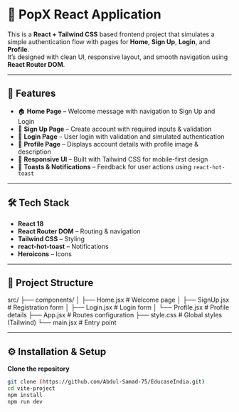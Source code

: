# 🌟 PopX React Application

This is a **React + Tailwind CSS** based frontend project that simulates a simple authentication flow with pages for **Home**, **Sign Up**, **Login**, and **Profile**.  
It’s designed with clean UI, responsive layout, and smooth navigation using **React Router DOM**.

---

## 🚀 Features

- 🏠 **Home Page** – Welcome message with navigation to Sign Up and Login  
- 📝 **Sign Up Page** – Create account with required inputs & validation  
- 🔑 **Login Page** – User login with validation and simulated authentication  
- 👤 **Profile Page** – Displays account details with profile image & description  
- 📱 **Responsive UI** – Built with Tailwind CSS for mobile-first design  
- 🔔 **Toasts & Notifications** – Feedback for user actions using `react-hot-toast`  

---

## 🛠️ Tech Stack

- **React 18**
- **React Router DOM** – Routing & navigation
- **Tailwind CSS** – Styling
- **react-hot-toast** – Notifications
- **Heroicons** – Icons

---

## 📂 Project Structure
src/
├── components/
│ ├── Home.jsx # Welcome page
│ ├── SignUp.jsx # Registration form
│ ├── Login.jsx # Login form
│ └── Profile.jsx # Profile details
├── App.jsx # Routes configuration
├── style.css # Global styles (Tailwind)
└── main.jsx # Entry point


---

## ⚙️ Installation & Setup

 **Clone the repository**
   ```bash
   git clone (https://github.com/Abdul-Samad-75/EducaseIndia.git)
   cd vite-project
   npm install
   npm run dev

